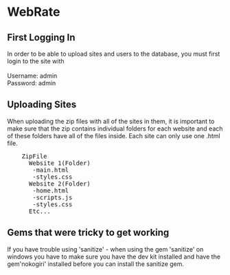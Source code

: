 # WebRate
<h2>First Logging In </h2>
<p>In order to be able to upload sites and users to the database, you must first login to the site with <br><br> 
  Username: admin<br>Password: admin<br>
</p>
<h2>Uploading Sites</h2>
<p>
  When uploading the zip files with all of the sites in them, it is important to make sure that the zip contains individual folders for each website and each of these folders have all of the files inside. Each site can only use one .html file. <br>
</p>
  
<pre>
    ZipFile
      Website 1(Folder)
       -main.html
       -styles.css
      Website 2(Folder)
       -home.html
       -scripts.js
       -styles.css
      Etc...
</pre>

<h2>Gems that were tricky to get working</h2>
<p>If you have trouble using 'sanitize' - when using the gem 'sanitize' on windows you have to make sure you have the dev kit installed and have the gem'nokogiri' installed before you can install the sanitize gem. </p>
